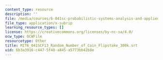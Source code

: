 ```yaml
---
content_type: resource
description: ''
file: /media/courses/6-041sc-probabilistic-systems-analysis-and-applied-probability-fall-2013/6b3a3916c4475f48a845a5773bb42b8e_MIT6_041SCF13_Random_Number_of_Coin_Flipstake_300k.vtt
file_type: application/x-subrip
learning_resource_types: []
license: https://creativecommons.org/licenses/by-nc-sa/4.0/
ocw_type: OCWFile
resourcetype: Other
title: MIT6_041SCF13_Random_Number_of_Coin_Flipstake_300k.srt
uid: 6b3a3916-c447-5f48-a845-a5773bb42b8e
---
```

